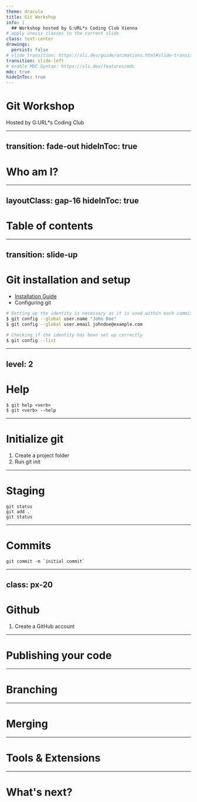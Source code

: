```yaml
---
theme: dracula
title: Git Workshop
info: |
  ## Workshop hosted by G:URL*s Coding Club Vienna
# apply unocss classes to the current slide
class: text-center
drawings:
  persist: false
# slide transition: https://sli.dev/guide/animations.html#slide-transitions
transition: slide-left
# enable MDC Syntax: https://sli.dev/features/mdc
mdc: true
hideInToc: true
---
```


# Git Workshop

Hosted by G:URL\*s Coding Club

---
transition: fade-out
hideInToc: true
---

# Who am I?

---
layoutClass: gap-16
hideInToc: true
---

# Table of contents

<Toc text-sm minDepth="1" maxDepth="1" />

---
transition: slide-up
---

# Git installation and setup

- [Installation Guide](https://git-scm.com/book/en/v2/Getting-Started-Installing-Git)
- Configuring git

```bash
# Setting up the identity is necessary as it is used within each commit
$ git config --global user.name "John Doe"
$ git config --global user.email johndoe@example.com

# Checking if the identity has been set up correctly
$ git config --list
```

---
level: 2
---

# Help

```
$ git help <verb>
$ git <verb> --help
```

---

# Initialize git

1. Create a project folder
2. Run git init

---

# Staging

```
git status
git add .
git status
```

---

# Commits

```
git commit -m `initial commit`

```

---
class: px-20
---

# Github

1. Create a GitHub account

---

# Publishing your code

<!--
git push
-->

---

# Branching

<!--
add image explain why this is done create a PR
-->

---

# Merging

---

# Tools & Extensions

---

# What's next?
